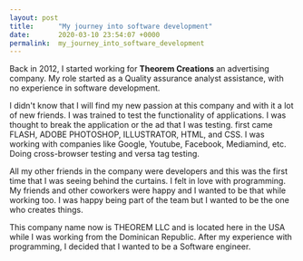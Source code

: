 ```yaml
---
layout: post
title:      "My journey into software development"
date:       2020-03-10 23:54:07 +0000
permalink:  my_journey_into_software_development
---
```




Back in 2012, I started working for **Theorem Creations** an advertising company.
My role started as a Quality assurance analyst assistance, with no experience in software development. 

I didn't know that I will find my new passion at this company and with it a lot of new friends. I was trained to test the functionality of applications. I was thought to break the application or the ad that I was testing. first came FLASH, ADOBE PHOTOSHOP, ILLUSTRATOR, HTML, and CSS. I was working with companies like Google, Youtube, Facebook, Mediamind, etc. Doing cross-browser testing and versa tag testing.

All my other friends in the company were developers and this was the first time that I was seeing behind the curtains. I felt in love with programming.  My friends and other coworkers were happy and I wanted to be that while working too.
I was happy being part of the team but I wanted to be the one who creates things.

This company name now is THEOREM LLC and is located here in the USA while I was working from the Dominican Republic.  After my experience with programming, I decided that I wanted to be a Software engineer.
